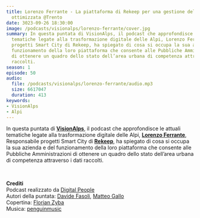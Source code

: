 ```yaml
---
title: Lorenzo Ferrante - La piattaforma di Rekeep per una gestione del territorio
  ottimizzata @Trento
date: 3023-09-26 18:30:00
image: /podcasts/visionalps/lorenzo-ferrante/cover.jpg
summary: In questa puntata di VisionAlps, il podcast che approfondisce le attuali
  tematiche legate alla trasformazione digitale delle Alpi, Lorenzo Ferrante, Responsabile
  progetti Smart City di Rekeep, ha spiegato di cosa si occupa la sua azienda e del
  funzionamento della loro piattaforma che consente alle Pubbliche Amministrazioni
  di ottenere un quadro dello stato dell’area urbana di competenza attraverso i dati
  raccolti.
season: 1
episode: 50
audio:
  file: /podcasts/visionalps/lorenzo-ferrante/audio.mp3
  size: 6617047
  duration: 413
keywords:
- VisionAlps
- Alpi
---
```


In questa puntata di **[VisionAlps](https://www.visionalps.com/)**, il podcast che approfondisce le attuali tematiche legate alla trasformazione digitale delle Alpi, [**Lorenzo Ferrante**](https://it.linkedin.com/in/ferrantelorenzo), Responsabile progetti Smart City di **[Rekeep](https://www.rekeep.com/)**, ha spiegato di cosa si occupa la sua azienda e del funzionamento della loro piattaforma che consente alle Pubbliche Amministrazioni di ottenere un quadro dello stato dell’area urbana di competenza attraverso i dati raccolti.

<br>

**Crediti**<br>
Podcast realizzato da [Digital People](https://w3id.org/digitalpeople)<br>
Autori della puntata: [Davide Fasoli](https://www.linkedin.com/in/davide-fasoli-2b3246179/), [Matteo Gallo](https://www.linkedin.com/in/matteo-gallo-4a5ab31a8/)<br>
Copertina: [Florian Zyba](https://www.linkedin.com/in/florian-zyba/)<br>
Musica: [penguinmusic](https://pixabay.com/users/penguinmusic-24940186/)